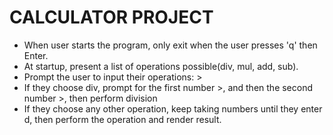 CALCULATOR PROJECT
==================
- When user starts the program, only exit when the user presses 'q' then Enter.
- At startup, present a list of operations possible(div, mul, add, sub).
- Prompt the user to input their operations: >
- If they choose div, prompt for the first number >, and then the second number >, then 
perform division
- If they choose any other operation, keep taking numbers until they enter d, then perform the 
operation and render result.
